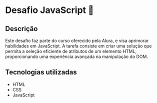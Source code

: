 # Desafio JavaScript 🧩

## Descrição
Este desafio faz parte do curso oferecido pela Alura, e visa aprimorar habilidades em JavaScript. A tarefa consiste em criar uma solução que permita a seleção eficiente de atributos de um elemento HTML, proporcionando uma experiência avançada na manipulação do DOM.

## Tecnologias utilizadas
- HTML
- CSS
- JavaScript 
